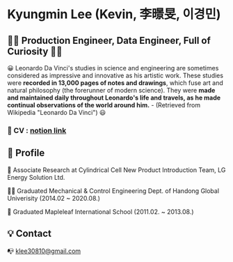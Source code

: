# Kyungmin Lee (Kevin, 李暻旻, 이경민)

## 👨‍💻 Production Engineer, Data Engineer, Full of Curiosity 👨‍💻

😀 Leonardo Da Vinci's studies in science and engineering are sometimes considered as impressive and innovative as his artistic work. These studies were **recorded in 13,000 pages of notes and drawings**, which fuse art and natural philosophy (the forerunner of modern science). They were **made and maintained daily throughout Leonardo's life and travels, as he made continual observations of the world around him.**  -  (Retrieved from Wikipedia "Leonardo Da Vinci") 😃


### 🔭 CV : [notion link](https://www.notion.so/klee30810/Curriculum-Vitae-77757306b1ad48c9bcf099c9cf80d858)

## 👦 Profile

🔭 Associate Research at Cylindrical Cell New Product Introduction Team, LG Energy Solution Ltd.

👨‍🎓 Graduated Mechanical & Control Engineering Dept. of Handong Global Univerisity (2014.02 ~ 2020.08.)

🏫 Graduated Mapleleaf International School (2011.02. ~ 2013.08.)





## 💡 Contact


📭 klee30810@gmail.com 



<!--
**klee30810/klee30810** is a ✨ _special_ ✨ repository because its `README.md` (this file) appears on your GitHub profile.

Here are some ideas to get you started:

- 🔭 I’m currently working on ...
- 🌱 I’m currently learning ...
- 👯 I’m looking to collaborate on ...
- 🤔 I’m looking for help with ...
- 💬 Ask me about ...
- 📫 How to reach me: ...
- 😄 Pronouns: ...
- ⚡ Fun fact: ...
-->
